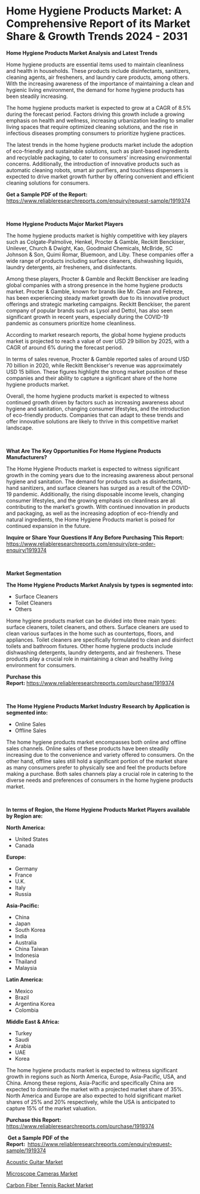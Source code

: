 <p><h1>Home Hygiene Products Market: A Comprehensive Report of its Market Share & Growth Trends 2024 - 2031</h1></p><p><strong>Home Hygiene Products Market Analysis and Latest Trends</strong></p>
<p><p>Home hygiene products are essential items used to maintain cleanliness and health in households. These products include disinfectants, sanitizers, cleaning agents, air fresheners, and laundry care products, among others. With the increasing awareness of the importance of maintaining a clean and hygienic living environment, the demand for home hygiene products has been steadily increasing.</p><p>The home hygiene products market is expected to grow at a CAGR of 8.5% during the forecast period. Factors driving this growth include a growing emphasis on health and wellness, increasing urbanization leading to smaller living spaces that require optimized cleaning solutions, and the rise in infectious diseases prompting consumers to prioritize hygiene practices.</p><p>The latest trends in the home hygiene products market include the adoption of eco-friendly and sustainable solutions, such as plant-based ingredients and recyclable packaging, to cater to consumers' increasing environmental concerns. Additionally, the introduction of innovative products such as automatic cleaning robots, smart air purifiers, and touchless dispensers is expected to drive market growth further by offering convenient and efficient cleaning solutions for consumers.</p></p>
<p><strong>Get a Sample PDF of the Report:&nbsp;</strong> <a href="https://www.reliableresearchreports.com/enquiry/request-sample/1919374">https://www.reliableresearchreports.com/enquiry/request-sample/1919374</a></p>
<p>&nbsp;</p>
<p><strong>Home Hygiene Products Major Market Players</strong></p>
<p><p>The home hygiene products market is highly competitive with key players such as Colgate-Palmolive, Henkel, Procter & Gamble, Reckitt Benckiser, Unilever, Church & Dwight, Kao, Goodmaid Chemicals, McBride, SC Johnson & Son, Quimi Romar, Bluemoon, and Liby. These companies offer a wide range of products including surface cleaners, dishwashing liquids, laundry detergents, air fresheners, and disinfectants.</p><p>Among these players, Procter & Gamble and Reckitt Benckiser are leading global companies with a strong presence in the home hygiene products market. Procter & Gamble, known for brands like Mr. Clean and Febreze, has been experiencing steady market growth due to its innovative product offerings and strategic marketing campaigns. Reckitt Benckiser, the parent company of popular brands such as Lysol and Dettol, has also seen significant growth in recent years, especially during the COVID-19 pandemic as consumers prioritize home cleanliness.</p><p>According to market research reports, the global home hygiene products market is projected to reach a value of over USD 29 billion by 2025, with a CAGR of around 6% during the forecast period. </p><p>In terms of sales revenue, Procter & Gamble reported sales of around USD 70 billion in 2020, while Reckitt Benckiser's revenue was approximately USD 15 billion. These figures highlight the strong market position of these companies and their ability to capture a significant share of the home hygiene products market.</p><p>Overall, the home hygiene products market is expected to witness continued growth driven by factors such as increasing awareness about hygiene and sanitation, changing consumer lifestyles, and the introduction of eco-friendly products. Companies that can adapt to these trends and offer innovative solutions are likely to thrive in this competitive market landscape.</p></p>
<p>&nbsp;</p>
<p><strong>What Are The Key Opportunities For Home Hygiene Products Manufacturers?</strong></p>
<p><p>The Home Hygiene Products market is expected to witness significant growth in the coming years due to the increasing awareness about personal hygiene and sanitation. The demand for products such as disinfectants, hand sanitizers, and surface cleaners has surged as a result of the COVID-19 pandemic. Additionally, the rising disposable income levels, changing consumer lifestyles, and the growing emphasis on cleanliness are all contributing to the market's growth. With continued innovation in products and packaging, as well as the increasing adoption of eco-friendly and natural ingredients, the Home Hygiene Products market is poised for continued expansion in the future.</p></p>
<p><strong>Inquire or Share Your Questions If Any Before Purchasing This Report:</strong> <a href="https://www.reliableresearchreports.com/enquiry/pre-order-enquiry/1919374">https://www.reliableresearchreports.com/enquiry/pre-order-enquiry/1919374</a></p>
<p>&nbsp;</p>
<p><strong>Market Segmentation</strong></p>
<p><strong>The Home Hygiene Products Market Analysis by types is segmented into:</strong></p>
<p><ul><li>Surface Cleaners</li><li>Toilet Cleaners</li><li>Others</li></ul></p>
<p><p>Home hygiene products market can be divided into three main types: surface cleaners, toilet cleaners, and others. Surface cleaners are used to clean various surfaces in the home such as countertops, floors, and appliances. Toilet cleaners are specifically formulated to clean and disinfect toilets and bathroom fixtures. Other home hygiene products include dishwashing detergents, laundry detergents, and air fresheners. These products play a crucial role in maintaining a clean and healthy living environment for consumers.</p></p>
<p><strong>Purchase this Report:&nbsp;</strong><a href="https://www.reliableresearchreports.com/purchase/1919374">https://www.reliableresearchreports.com/purchase/1919374</a></p>
<p>&nbsp;</p>
<p><strong>The Home Hygiene Products Market Industry Research by Application is segmented into:</strong></p>
<p><ul><li>Online Sales</li><li>Offline Sales</li></ul></p>
<p><p>The home hygiene products market encompasses both online and offline sales channels. Online sales of these products have been steadily increasing due to the convenience and variety offered to consumers. On the other hand, offline sales still hold a significant portion of the market share as many consumers prefer to physically see and feel the products before making a purchase. Both sales channels play a crucial role in catering to the diverse needs and preferences of consumers in the home hygiene products market.</p></p>
<p>&nbsp;</p>
<p><strong>In terms of Region, the Home Hygiene Products Market Players available by Region are:</strong></p>
<p>
    <p> <strong> North America: </strong>
        <ul>
            <li>United States</li>
            <li>Canada</li>
        </ul>
        </p> 
    <p> <strong> Europe: </strong>
        <ul>
            <li>Germany</li>
            <li>France</li>
            <li>U.K.</li>
            <li>Italy</li>
            <li>Russia</li>
        </ul>
        </p> 
    <p> <strong> Asia-Pacific: </strong>
        <ul>
            <li>China</li>
            <li>Japan</li>
            <li>South Korea</li>
            <li>India</li>
            <li>Australia</li>
            <li>China Taiwan</li>
            <li>Indonesia</li>
            <li>Thailand</li>
            <li>Malaysia</li>
        </ul>
        </p> 
    <p> <strong> Latin America: </strong>
        <ul>
            <li>Mexico</li>
            <li>Brazil</li>
            <li>Argentina Korea</li>
            <li>Colombia</li>
        </ul>
        </p> 
    <p> <strong> Middle East & Africa: </strong>
        <ul>
            <li>Turkey</li>
            <li>Saudi</li>
            <li>Arabia</li>
            <li>UAE</li>
            <li>Korea</li>
        </ul>
    </p>
    </p>
<p><p>The home hygiene products market is expected to witness significant growth in regions such as North America, Europe, Asia-Pacific, USA, and China. Among these regions, Asia-Pacific and specifically China are expected to dominate the market with a projected market share of 35%. North America and Europe are also expected to hold significant market shares of 25% and 20% respectively, while the USA is anticipated to capture 15% of the market valuation.</p></p>
<p><strong>Purchase this Report: </strong><a href="https://www.reliableresearchreports.com/purchase/1919374">https://www.reliableresearchreports.com/purchase/1919374</a></p>
<p>&nbsp;<strong>Get a Sample PDF of the Report:&nbsp;&nbsp;</strong><a href="https://www.reliableresearchreports.com/enquiry/request-sample/1919374">https://www.reliableresearchreports.com/enquiry/request-sample/1919374</a></p>
<p><strong></strong></p>
<p><p><a href="https://github.com/JameTravis/Market-Research-Report-List-4/blob/main/acoustic-guitar-market.md">Acoustic Guitar Market</a></p><p><a href="https://github.com/lataunyatinikmelvin59ilbd0dv/Market-Research-Report-List-1/blob/main/microscope-cameras-market.md">Microscope Cameras Market</a></p><p><a href="https://github.com/vimar16th/Market-Research-Report-List-3/blob/main/carbon-fiber-tennis-racket-market.md">Carbon Fiber Tennis Racket Market</a></p></p>